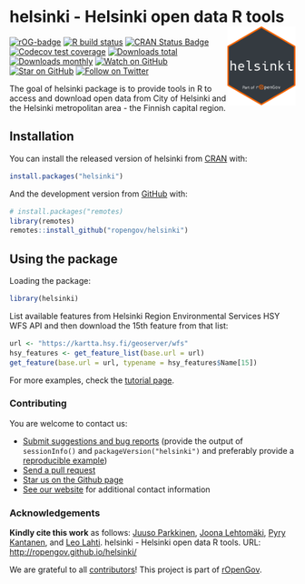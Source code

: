
<!-- README.md is generated from README.Rmd. Please edit that file -->

# helsinki - Helsinki open data R tools <a href="https://ropengov.github.io/hetu/"><img src="man/figures/logo.png" align="right" height="139"/></a>

<!-- badges: start -->

[![rOG-badge](https://ropengov.github.io/rogtemplate/reference/figures/ropengov-badge.svg)](http://ropengov.org/)
[![R build
status](https://github.com/rOpenGov/helsinki/workflows/R-CMD-check/badge.svg)](https://github.com/rOpenGov/helsinki/actions)
[![CRAN Status
Badge](https://www.r-pkg.org/badges/version/helsinki)](https://www.r-pkg.org/pkg/helsinki)
[![Codecov test
coverage](https://codecov.io/gh/rOpenGov/helsinki/branch/master/graph/badge.svg)](https://codecov.io/gh/rOpenGov/helsinki?branch=master)
[![Downloads
total](http://cranlogs.r-pkg.org/badges/grand-total/helsinki)](https://cran.r-project.org/package=helsinki)
[![Downloads
monthly](https://cranlogs.r-pkg.org/badges/helsinki)](https://www.r-pkg.org/pkg/helsinki)
[![Watch on
GitHub](https://img.shields.io/github/watchers/ropengov/helsinki.svg?style=social)](https://github.com/ropengov/helsinki/watchers)
[![Star on
GitHub](https://img.shields.io/github/stars/ropengov/helsinki.svg?style=social)](https://github.com/ropengov/helsinki/stargazers)
[![Follow on
Twitter](https://img.shields.io/twitter/follow/ropengov.svg?style=social)](https://twitter.com/intent/follow?screen_name=ropengov)
<!-- badges: end -->

The goal of helsinki package is to provide tools in R to access and
download open data from City of Helsinki and the Helsinki metropolitan
area - the Finnish capital region.

## Installation

You can install the released version of helsinki from
[CRAN](https://CRAN.R-project.org) with:

``` r
install.packages("helsinki")
```

And the development version from [GitHub](https://github.com/) with:

``` r
# install.packages("remotes)
library(remotes)
remotes::install_github("ropengov/helsinki")
```

## Using the package

Loading the package:

``` r
library(helsinki)
```

List available features from Helsinki Region Environmental Services HSY
WFS API and then download the 15th feature from that list:

``` r
url <- "https://kartta.hsy.fi/geoserver/wfs"
hsy_features <- get_feature_list(base.url = url)
get_feature(base.url = url, typename = hsy_features$Name[15])
```

For more examples, check the [tutorial
page](http://ropengov.github.io/helsinki/articles/helsinki_tutorial.html).

### Contributing

You are welcome to contact us:

-   [Submit suggestions and bug
    reports](https://github.com/ropengov/helsinki/issues) (provide the
    output of `sessionInfo()` and `packageVersion("helsinki")` and
    preferably provide a [reproducible
    example](http://adv-r.had.co.nz/Reproducibility.html))
-   [Send a pull request](https://github.com/ropengov/helsinki/)
-   [Star us on the Github page](https://github.com/ropengov/helsinki/)
-   [See our website](http://ropengov.org/community/) for additional
    contact information

### Acknowledgements

**Kindly cite this work** as follows: [Juuso
Parkkinen](https://github.com/ouzor), [Joona
Lehtomäki](https://github.com/jlehtoma), [Pyry
Kantanen](https://github.com/pitkant), and [Leo
Lahti](https://github.com/antagomir). helsinki - Helsinki open data R
tools. URL: <http://ropengov.github.io/helsinki/>

We are grateful to all
[contributors](https://github.com/rOpenGov/helsinki/graphs/contributors)!
This project is part of [rOpenGov](http://ropengov.org).
